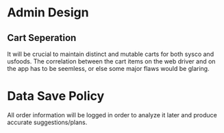# Admin Design


## Cart Seperation
It will be crucial to maintain distinct and mutable carts for both sysco and usfoods. The correlation between the cart items on the web driver and on the app has to be seemless, or else some major flaws would be glaring.

# Data Save Policy
All order information will be logged in order to analyze it later and produce accurate suggestions/plans.
